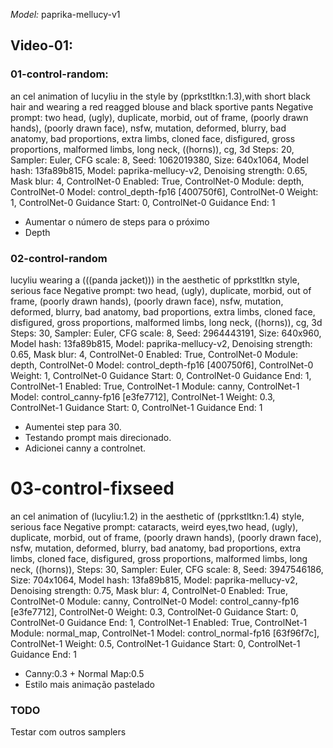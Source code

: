 *Model:* paprika-mellucy-v1


## Video-01:

### 01-control-random:

an cel animation of lucyliu in the style by (pprkstltkn:1.3),with short black hair and wearing a red reagged blouse and black sportive pants
Negative prompt: two head, (ugly), duplicate, morbid, out of frame, (poorly drawn hands), (poorly drawn face), nsfw, mutation, deformed, blurry, bad anatomy, bad proportions, extra limbs, cloned face, disfigured, gross proportions, malformed limbs, long neck, ((horns)), cg, 3d
Steps: 20, Sampler: Euler, CFG scale: 8, Seed: 1062019380, Size: 640x1064, Model hash: 13fa89b815, Model: paprika-mellucy-v2, Denoising strength: 0.65, Mask blur: 4, ControlNet-0 Enabled: True, ControlNet-0 Module: depth, ControlNet-0 Model: control_depth-fp16 [400750f6], ControlNet-0 Weight: 1, ControlNet-0 Guidance Start: 0, ControlNet-0 Guidance End: 1
- Aumentar o número de steps para o próximo
- Depth

### 02-control-random
lucyliu wearing a (((panda jacket))) in the aesthetic of pprkstltkn style, serious face
Negative prompt: two head, (ugly), duplicate, morbid, out of frame, (poorly drawn hands), (poorly drawn face), nsfw, mutation, deformed, blurry, bad anatomy, bad proportions, extra limbs, cloned face, disfigured, gross proportions, malformed limbs, long neck, ((horns)), cg, 3d
Steps: 30, Sampler: Euler, CFG scale: 8, Seed: 2964443191, Size: 640x960, Model hash: 13fa89b815, Model: paprika-mellucy-v2, Denoising strength: 0.65, Mask blur: 4, ControlNet-0 Enabled: True, ControlNet-0 Module: depth, ControlNet-0 Model: control_depth-fp16 [400750f6], ControlNet-0 Weight: 1, ControlNet-0 Guidance Start: 0, ControlNet-0 Guidance End: 1, ControlNet-1 Enabled: True, ControlNet-1 Module: canny, ControlNet-1 Model: control_canny-fp16 [e3fe7712], ControlNet-1 Weight: 0.3, ControlNet-1 Guidance Start: 0, ControlNet-1 Guidance End: 1
- Aumentei step para 30.
- Testando prompt mais direcionado. 
- Adicionei canny a controlnet.

# 03-control-fixseed
an cel animation of (lucyliu:1.2) in the aesthetic of (pprkstltkn:1.4) style, serious face
Negative prompt: cataracts, weird eyes,two head, (ugly), duplicate, morbid, out of frame, (poorly drawn hands), (poorly drawn face), nsfw, mutation, deformed, blurry, bad anatomy, bad proportions, extra limbs, cloned face, disfigured, gross proportions, malformed limbs, long neck, ((horns)),
Steps: 30, Sampler: Euler, CFG scale: 8, Seed: 3947546186, Size: 704x1064, Model hash: 13fa89b815, Model: paprika-mellucy-v2, Denoising strength: 0.75, Mask blur: 4, ControlNet-0 Enabled: True, ControlNet-0 Module: canny, ControlNet-0 Model: control_canny-fp16 [e3fe7712], ControlNet-0 Weight: 0.3, ControlNet-0 Guidance Start: 0, ControlNet-0 Guidance End: 1, ControlNet-1 Enabled: True, ControlNet-1 Module: normal_map, ControlNet-1 Model: control_normal-fp16 [63f96f7c], ControlNet-1 Weight: 0.5, ControlNet-1 Guidance Start: 0, ControlNet-1 Guidance End: 1
- Canny:0.3 + Normal Map:0.5
- Estilo mais animação pastelado


### TODO
Testar com outros samplers 